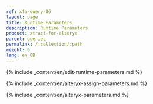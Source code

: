 ```yaml
---
ref: xfa-query-06
layout: page
title: Runtime Parameters
description: Runtime Parameters
product: xtract-for-alteryx
parent: queries
permalink: /:collection/:path
weight: 6
lang: en_GB
---
```



{% include _content/en/edit-runtime-parameters.md %}

{% include _content/en/alteryx-assign-parameters.md %}

{% include _content/en/alteryx-parameters.md %}